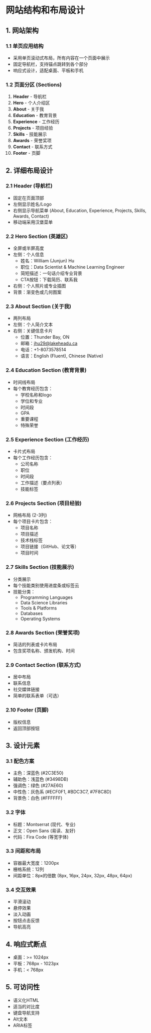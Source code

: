 # 网站结构和布局设计

## 1. 网站架构

### 1.1 单页应用结构
- 采用单页滚动式布局，所有内容在一个页面中展示
- 固定导航栏，支持锚点跳转到各个部分
- 响应式设计，适配桌面、平板和手机

### 1.2 页面分区 (Sections)
1. **Header** - 导航栏
2. **Hero** - 个人介绍区
3. **About** - 关于我
4. **Education** - 教育背景
5. **Experience** - 工作经历
6. **Projects** - 项目经验
7. **Skills** - 技能展示
8. **Awards** - 荣誉奖项
9. **Contact** - 联系方式
10. **Footer** - 页脚

## 2. 详细布局设计

### 2.1 Header (导航栏)
- 固定在页面顶部
- 左侧显示姓名/Logo
- 右侧显示导航菜单 (About, Education, Experience, Projects, Skills, Awards, Contact)
- 移动端采用汉堡菜单

### 2.2 Hero Section (英雄区)
- 全屏或半屏高度
- 左侧：个人信息
  - 姓名：William (Junjun) Hu
  - 职位：Data Scientist & Machine Learning Engineer
  - 简短描述：一句话介绍专业背景
  - CTA按钮：下载简历、联系我
- 右侧：个人照片或专业插图
- 背景：渐变色或几何图案

### 2.3 About Section (关于我)
- 两列布局
- 左侧：个人简介文本
- 右侧：关键信息卡片
  - 位置：Thunder Bay, ON
  - 邮箱：jhu29@lakeheadu.ca
  - 电话：+1-8073578514
  - 语言：English (Fluent), Chinese (Native)

### 2.4 Education Section (教育背景)
- 时间线布局
- 每个教育经历包含：
  - 学校名称和logo
  - 学位和专业
  - 时间段
  - GPA
  - 重要课程
  - 特殊荣誉

### 2.5 Experience Section (工作经历)
- 卡片式布局
- 每个工作经历包含：
  - 公司名称
  - 职位
  - 时间段
  - 工作描述（要点列表）
  - 技能标签

### 2.6 Projects Section (项目经验)
- 网格布局 (2-3列)
- 每个项目卡片包含：
  - 项目名称
  - 项目描述
  - 技术栈标签
  - 项目链接（GitHub、论文等）
  - 项目时间

### 2.7 Skills Section (技能展示)
- 分类展示
- 每个技能类别使用进度条或标签云
- 技能分类：
  - Programming Languages
  - Data Science Libraries
  - Tools & Platforms
  - Databases
  - Operating Systems

### 2.8 Awards Section (荣誉奖项)
- 简洁的列表或卡片布局
- 包含奖项名称、颁发机构、时间

### 2.9 Contact Section (联系方式)
- 居中布局
- 联系信息
- 社交媒体链接
- 简单的联系表单（可选）

### 2.10 Footer (页脚)
- 版权信息
- 返回顶部按钮

## 3. 设计元素

### 3.1 配色方案
- 主色：深蓝色 (#2C3E50)
- 辅助色：浅蓝色 (#3498DB)
- 强调色：绿色 (#27AE60)
- 中性色：灰色系 (#ECF0F1, #BDC3C7, #7F8C8D)
- 背景色：白色 (#FFFFFF)

### 3.2 字体
- 标题：Montserrat (现代、专业)
- 正文：Open Sans (易读、友好)
- 代码：Fira Code (等宽字体)

### 3.3 间距和布局
- 容器最大宽度：1200px
- 栅格系统：12列
- 间距单位：8px的倍数 (8px, 16px, 24px, 32px, 48px, 64px)

### 3.4 交互效果
- 平滑滚动
- 悬停效果
- 淡入动画
- 按钮点击反馈
- 导航高亮

## 4. 响应式断点
- 桌面：>= 1024px
- 平板：768px - 1023px
- 手机：< 768px

## 5. 可访问性
- 语义化HTML
- 适当的对比度
- 键盘导航支持
- Alt文本
- ARIA标签

